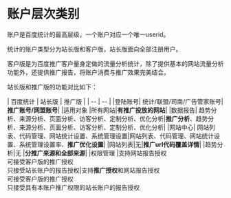 # 账户层次类别

账户是百度统计的最高层级，一个账户对应一个唯一userid。

统计的账户类型分为站长版和客户版，站长版面向全部注册用户。

客户版是为百度推广客户量身定做的流量分析统计，除了提供基本的网站流量分析功能外，还提供推广报告，将账户消费与推广效果完美结合。

站长版和推广版的功能对比如下：

| 百度统计 | 站长版 | 推广版 |
| -- | -- |
|登陆账号| 统计/联盟/司南/广告管家账号|**推广账号/网盟账号**|
|适用对象 |所有网站|**有推广投放的网站**|
|数据报告| 趋势分析、来源分析、页面分析、访客分析、定制分析、优化分析|**推广分析**、趋势分析、来源分析、页面分析、访客分析、定制分析、优化分析|
|网站中心| 网站列表、代码管理、网站统计设置、系统管理设置|网站列表、代码管理、网站统计设置、系统管理设置率、**推广优化设置**|
|网站列表|无|**推广url代码覆盖详情**|
|趋势分析|无 |**分推广来源和全部来源**|
|权限管理 |支持网站报告授权</br>可接受客户版的推广授权</br>只接受站长账户的报告授权|支持**推广授权**和网站报告授权</br>可接受客户版的推广授权</br>只接受具有本账户推广权限的站长账户的报告授权


